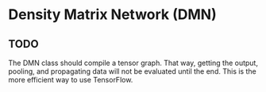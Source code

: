# Density Matrix Network (DMN)

## TODO
The DMN class should compile a tensor graph. That way, getting the output, pooling, and propagating data will not be evaluated 
until the end. This is the more efficient way to use TensorFlow.

